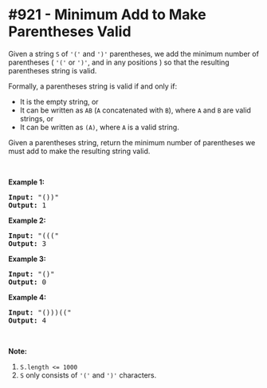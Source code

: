 # \#921 - Minimum Add to Make Parentheses Valid
<p>Given a string&nbsp;<code>S</code> of <code>&#39;(&#39;</code> and <code>&#39;)&#39;</code> parentheses, we add the minimum number of parentheses ( <code>&#39;(&#39;</code> or <code>&#39;)&#39;</code>, and in any positions ) so that the resulting parentheses string is valid.</p>

<p>Formally, a parentheses string is valid if and only if:</p>

<ul>
	<li>It is the empty string, or</li>
	<li>It can be written as <code>AB</code>&nbsp;(<code>A</code> concatenated with <code>B</code>), where <code>A</code> and <code>B</code> are valid strings, or</li>
	<li>It can be written as <code>(A)</code>, where <code>A</code> is a valid string.</li>
</ul>

<p>Given a parentheses string, return the minimum number of parentheses we must add to make the resulting string valid.</p>

<p>&nbsp;</p>

<p><strong>Example 1:</strong></p>

<pre>
<strong>Input: </strong><span id="example-input-1-1">&quot;())&quot;</span>
<strong>Output: </strong><span id="example-output-1">1</span>
</pre>

<div>
<p><strong>Example 2:</strong></p>

<pre>
<strong>Input: </strong><span id="example-input-2-1">&quot;(((&quot;</span>
<strong>Output: </strong><span id="example-output-2">3</span>
</pre>

<div>
<p><strong>Example 3:</strong></p>

<pre>
<strong>Input: </strong><span id="example-input-3-1">&quot;()&quot;</span>
<strong>Output: </strong><span id="example-output-3">0</span>
</pre>

<div>
<p><strong>Example 4:</strong></p>

<pre>
<strong>Input: </strong><span id="example-input-4-1">&quot;()))((&quot;</span>
<strong>Output: </strong><span id="example-output-4">4</span></pre>

<p>&nbsp;</p>
</div>
</div>
</div>

<p><strong>Note:</strong></p>

<ol>
	<li><code>S.length &lt;= 1000</code></li>
	<li><code>S</code> only consists of <code>&#39;(&#39;</code> and <code>&#39;)&#39;</code> characters.</li>
</ol>

<div>
<div>
<div>
<div>&nbsp;</div>
</div>
</div>
</div>